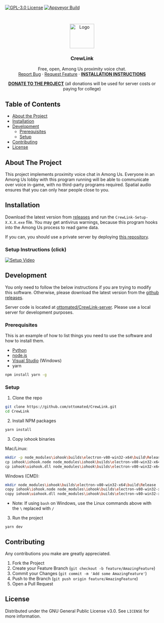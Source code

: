 [![GPL-3.0 License][license-shield]][license-url] [![Appveyor Build][appveyor-shield]][appveyor-url]

<br />
<p align="center">
  <a href="https://github.com/ottomated/CrewLink">
    <img src="logo.png" alt="Logo" width="80" height="80">
  </a>

  <h3 align="center">CrewLink</h3>

  <p align="center">
    Free, open, Among Us proximity voice chat.
    <br />
    <a href="https://github.com/ottomated/CrewLink/issues">Report Bug</a>
    ·
    <a href="https://github.com/ottomated/CrewLink/issues">Request Feature</a>
    ·
    <a href="#installation"><b>INSTALLATION INSTRUCTIONS</b></a>
  </p>
  <p align="center">
  <b><a href="https://paypal.me/ottomated">DONATE TO THE PROJECT</a></b>
  (all donations will be used for server costs or paying for college)
  </p>
</p>


<!-- TABLE OF CONTENTS -->
## Table of Contents

* [About the Project](#about-the-project)
* [Installation](#installation)
* [Development](#development)
  * [Prerequisites](#prerequisites)
  * [Setup](#setup)
* [Contributing](#contributing)
* [License](#license)



<!-- ABOUT THE PROJECT -->
## About The Project

This project implements proximity voice chat in Among Us. Everyone in an Among Us lobby with this program running will be able to communicate over voice in-game, with no third-party programs required. Spatial audio ensures that you can only hear people close to you.

## Installation

Download the latest version from [releases](https://github.com/ottomated/CrewLink/releases) and run the `CrewLink-Setup-X.X.X.exe` file. You may get antivirus warnings, because this program hooks into the Among Us process to read game data.

If you can, you should use a private server by deploying [this repository](https://github.com/ottomated/CrewLink-server).

### Setup Instructions (click)

[![Setup Video](https://img.youtube.com/vi/_8F4f5iQEIc/0.jpg)](https://www.youtube.com/watch?v=_8F4f5iQEIc "CrewLink Setup Instructions")

## Development

You only need to follow the below instructions if you are trying to modify this software. Otherwise, please download the latest version from the [github releases](https://github.com/ottomated/CrewLink/releases).

Server code is located at [ottomated/CrewLink-server](https://github.com/ottomated/CrewLink-server). Please use a local server for development purposes.

### Prerequisites

This is an example of how to list things you need to use the software and how to install them.
* [Python](https://www.python.org/downloads/)
* [node.js](https://nodejs.org/en/download/)
* [Visual Studio](https://visualstudio.microsoft.com/downloads/) (Windows)
* yarn
```sh
npm install yarn -g
```

### Setup

1. Clone the repo
```sh
git clone https://github.com/ottomated/CrewLink.git
cd CrewLink
```
2. Install NPM packages
```sh
yarn install
```
3. Copy iohook binaries

Mac/Linux:
```sh
mkdir -p node_modules\iohook\builds\electron-v80-win32-x64\build\Release\
cp iohook\iohook.node node_modules\iohook\builds\electron-v80-win32-x64\build\Release\
cp iohook\uiohook.dll node_modules\iohook\builds\electron-v80-win32-x64\build\Release\
```
Windows (CMD):
```sh
mkdir node_modules\iohook\builds\electron-v80-win32-x64\build\Release
copy iohook\iohook.node node_modules\iohook\builds\electron-v80-win32-x64\build\Release
copy iohook\uiohook.dll node_modules\iohook\builds\electron-v80-win32-x64\build\Release
```
- Note: If using `bash` on Windows, use the Linux commands above with the `\` replaced with `/`
3. Run the project
```JS
yarn dev
```

<!-- CONTRIBUTING -->
## Contributing

Any contributions you make are greatly appreciated.

1. Fork the Project
2. Create your Feature Branch (`git checkout -b feature/AmazingFeature`)
3. Commit your Changes (`git commit -m 'Add some AmazingFeature'`)
4. Push to the Branch (`git push origin feature/AmazingFeature`)
5. Open a Pull Request


## License

Distributed under the GNU General Public License v3.0. See `LICENSE` for more information.


[license-shield]: https://img.shields.io/github/license/ottomated/CrewLink.svg?style=flat-square
[license-url]: https://github.com/ottomated/CrewLink-server/blob/master/LICENSE
[appveyor-shield]: https://img.shields.io/appveyor/build/ottomated/crewlink
[appveyor-url]: https://ci.appveyor.com/project/ottomated/crewlink
